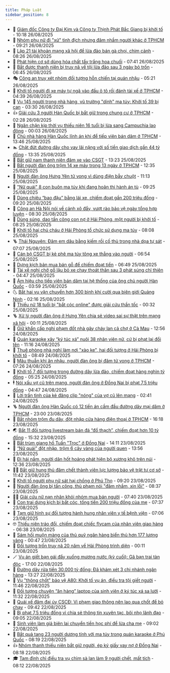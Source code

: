 ```yaml
---
title: Pháp Luật
sidebar_position: 8
---
```


<!-- dantri-phap-luat:START -->
- 🌊 [Giám đốc Công ty Đại Kim và Công ty Thịnh Phát Bắc Giang bị khởi tố](https://dantri.com.vn/phap-luat/giam-doc-cong-ty-dai-kim-va-cong-ty-thinh-phat-bac-giang-bi-khoi-to-20250826165714538.htm) - 10:18 26/08/2025
- 🐲 [Nhóm phụ nữ đi &quot;xử&quot; tình địch nhưng đâm nhầm người khác ở TPHCM](https://dantri.com.vn/phap-luat/nhom-phu-nu-di-xu-tinh-dich-nhung-dam-nham-nguoi-khac-o-tphcm-20250826160340954.htm) - 09:21 26/08/2025
- 🌁 [Lập 21 tài khoản mạng xã hội để lừa đảo bán gà chọi, chim cảnh](https://dantri.com.vn/phap-luat/lap-21-tai-khoan-mang-xa-hoi-de-lua-dao-ban-ga-choi-chim-canh-20250826145951655.htm) - 08:26 26/08/2025
- 🎃 [Phát hiện cơ sở dùng hóa chất tẩy trắng hoa chuối](https://dantri.com.vn/phap-luat/phat-hien-co-so-dung-hoa-chat-tay-trang-hoa-chuoi-20250826140124061.htm) - 07:41 26/08/2025
- 🦅 [Bắt được thanh niên bị truy nã về tội lừa đảo sau 3 ngày bỏ trốn](https://dantri.com.vn/phap-luat/bat-duoc-thanh-nien-bi-truy-na-ve-toi-lua-dao-sau-3-ngay-bo-tron-20250826133953599.htm) - 06:45 26/08/2025
- 🎭 [Công an truy xét nhóm đối tượng hỗn chiến tại quán nhậu](https://dantri.com.vn/phap-luat/cong-an-truy-xet-nhom-doi-tuong-hon-chien-tai-quan-nhau-20250826120040009.htm) - 05:21 26/08/2025
- 🤗 [Khởi tố người đi xe máy tự ngã vào đầu ô tô rồi đánh tài xế ở TPHCM](https://dantri.com.vn/phap-luat/khoi-to-nguoi-di-xe-may-tu-nga-vao-dau-o-to-roi-danh-tai-xe-o-tphcm-20250826112315327.htm) - 04:39 26/08/2025
- 🚀 [Vụ 145 người trong nhà hàng, vũ trường &quot;dính&quot; ma túy: Khởi tố 39 bị can](https://dantri.com.vn/phap-luat/vu-145-nguoi-trong-nha-hang-vu-truong-dinh-ma-tuy-khoi-to-39-bi-can-20250826094227511.htm) - 03:30 26/08/2025
- 👍 [Giải cứu 3 người Hàn Quốc bị bắt giữ trong chung cư ở TPHCM](https://dantri.com.vn/phap-luat/giai-cuu-3-nguoi-han-quoc-bi-bat-giu-trong-chung-cu-o-tphcm-20250826091120560.htm) - 02:28 26/08/2025
- 🧐 [Ngăn chặn kịp thời vụ thiếu niên 16 tuổi bị lừa sang Campuchia lao động](https://dantri.com.vn/phap-luat/ngan-chan-kip-thoi-vu-thieu-nien-16-tuoi-bi-lua-sang-campuchia-lao-dong-20250826065847463.htm) - 00:03 26/08/2025
- 🫶 [Chủ nhà hàng Hàn Quốc lĩnh án khi để tiếp viên bán dâm ở TPHCM](https://dantri.com.vn/phap-luat/chu-nha-hang-han-quoc-linh-an-khi-de-tiep-vien-ban-dam-o-tphcm-20250825194118058.htm) - 13:46 25/08/2025
- 🏊 [Chặt đứt đường dây cho vay lãi nặng với số tiền giao dịch gần 44 tỷ đồng](https://dantri.com.vn/phap-luat/chat-dut-duong-day-cho-vay-lai-nang-voi-so-tien-giao-dich-gan-44-ty-dong-20250825191247578.htm) - 13:35 25/08/2025
- 🌋 [Bắt giữ nam thanh niên đâm xe vào CSGT](https://dantri.com.vn/phap-luat/bat-giu-nam-thanh-nien-dam-xe-vao-csgt-20250825194216474.htm) - 13:23 25/08/2025
- 👹 [Bắt người đàn ông trộm 14 xe máy trong 13 ngày ở TPHCM](https://dantri.com.vn/phap-luat/bat-nguoi-dan-ong-trom-14-xe-may-trong-13-ngay-o-tphcm-20250825190303007.htm) - 12:35 25/08/2025
- 🫣 [Người đàn ông Hưng Yên tử vong vì dùng điện bẫy chuột](https://dantri.com.vn/phap-luat/nguoi-dan-ong-hung-yen-tu-vong-vi-dung-dien-bay-chuot-20250825180644604.htm) - 11:13 25/08/2025
- 🎃 [&quot;Nữ quái&quot; 8 con buôn ma túy khi đang hoãn thi hành án tù](https://dantri.com.vn/phap-luat/nu-quai-8-con-buon-ma-tuy-khi-dang-hoan-thi-hanh-an-tu-20250825162008901.htm) - 09:25 25/08/2025
- 🌝 [Dùng chiêu “bao đậu” bằng lái xe, chiếm đoạt gần 200 triệu đồng](https://dantri.com.vn/phap-luat/dung-chieu-bao-dau-bang-lai-xe-chiem-doat-gan-200-trieu-dong-20250825150507871.htm) - 09:20 25/08/2025
- 🚀 [Công an Hà Nội nói về cảnh xô đẩy, vượt rào bảo vệ ngày tổng hợp luyện](https://dantri.com.vn/phap-luat/cong-an-ha-noi-noi-ve-canh-xo-day-vuot-rao-bao-ve-ngay-tong-hop-luyen-20250825152139507.htm) - 08:30 25/08/2025
- 🥷 [Dùng súng, dao tấn công con nợ ở Hải Phòng, một người bị khởi tố](https://dantri.com.vn/phap-luat/dung-sung-dao-tan-cong-con-no-o-hai-phong-mot-nguoi-bi-khoi-to-20250825151811015.htm) - 08:25 25/08/2025
- 👺 [Khởi tố hai chú cháu ở Hải Phòng tổ chức sử dụng ma túy](https://dantri.com.vn/phap-luat/khoi-to-hai-chu-chau-o-hai-phong-to-chuc-su-dung-ma-tuy-20250825145802777.htm) - 08:08 25/08/2025
- 🪜 [Thái Nguyên: Đâm em dâu bằng kiếm rồi cố thủ trong nhà dọa tự sát](https://dantri.com.vn/phap-luat/thai-nguyen-dam-em-dau-bang-kiem-roi-co-thu-trong-nha-doa-tu-sat-20250825140500959.htm) - 07:07 25/08/2025
- 🦄 [Cán bộ CSGT bị kẻ phê ma túy tông xe thẳng vào người](https://dantri.com.vn/phap-luat/can-bo-csgt-bi-ke-phe-ma-tuy-tong-xe-thang-vao-nguoi-20250825135217457.htm) - 06:54 25/08/2025
- 🦍 [Dựng kịch bản mua bán gỗ để chiếm đoạt tiền](https://dantri.com.vn/phap-luat/dung-kich-ban-mua-ban-go-de-chiem-doat-tien-20250825134356946.htm) - 06:49 25/08/2025
- 🌁 [Tài xế nghi chở gỗ lậu bỏ xe chạy thoát thân sau 3 phát súng chỉ thiên](https://dantri.com.vn/phap-luat/tai-xe-nghi-cho-go-lau-bo-xe-chay-thoat-than-sau-3-phat-sung-chi-thien-20250825102359489.htm) - 04:47 25/08/2025
- 💯 [Ám hiệu cho tiếp viên bán dâm tại hệ thống của ông chủ người Hàn Quốc](https://dantri.com.vn/phap-luat/am-hieu-cho-tiep-vien-ban-dam-tai-he-thong-cua-ong-chu-nguoi-han-quoc-20250825103307287.htm) - 03:59 25/08/2025
- 🌜 [Bắt hai vụ vận chuyển hơn 300 bình khí cười qua biên giới Quảng Ninh](https://dantri.com.vn/phap-luat/bat-hai-vu-van-chuyen-hon-300-binh-khi-cuoi-qua-bien-gioi-quang-ninh-20250825083455723.htm) - 02:16 25/08/2025
- 👹 [Thiếu nữ 18 tuổi bị &quot;bắt cóc online&quot; được giải cứu thần tốc](https://dantri.com.vn/phap-luat/thieu-nu-18-tuoi-bi-bat-coc-online-duoc-giai-cuu-than-toc-20250825072425709.htm) - 00:32 25/08/2025
- 🪜 [Xử lý người đàn ông ở Hưng Yên chia sẻ video sai sự thật trên mạng xã hội](https://dantri.com.vn/phap-luat/xu-ly-nguoi-dan-ong-o-hung-yen-chia-se-video-sai-su-that-tren-mang-xa-hoi-20250825070806068.htm) - 00:11 25/08/2025
- 🦩 [Giữ khẩn cấp nghi phạm đốt nhà gây cháy lan cả chợ ở Cà Mau](https://dantri.com.vn/phap-luat/giu-khan-cap-nghi-pham-dot-nha-gay-chay-lan-ca-cho-o-ca-mau-20250824180535590.htm) - 12:56 24/08/2025
- 💂 [Quán karaoke xây “ký túc xá” nuôi 38 nhân viên nữ, cứ bị phạt lại đổi tên](https://dantri.com.vn/phap-luat/quan-karaoke-xay-ky-tuc-xa-nuoi-38-nhan-vien-nu-cu-bi-phat-lai-doi-ten-20250824180746350.htm) - 11:16 24/08/2025
- 💃 [Thuê phòng nhà nghỉ làm nơi &quot;xào ke&quot;, hai đối tượng ở Hải Phòng bị khởi tố](https://dantri.com.vn/phap-luat/thue-phong-nha-nghi-lam-noi-xao-ke-hai-doi-tuong-o-hai-phong-bi-khoi-to-20250824152435440.htm) - 08:49 24/08/2025
- 🧐 [Mâu thuẫn khi ăn nhậu, người đàn ông bị đâm tử vong ở TPHCM](https://dantri.com.vn/phap-luat/mau-thuan-khi-an-nhau-nguoi-dan-ong-bi-dam-tu-vong-o-tphcm-20250824131227691.htm) - 07:26 24/08/2025
- 🤗 [Khởi tố 7 đối tượng trong đường dây lừa đảo, chiếm đoạt hàng nghìn tỷ đồng](https://dantri.com.vn/phap-luat/khoi-to-7-doi-tuong-trong-duong-day-lua-dao-chiem-doat-hang-nghin-ty-dong-20250824121103422.htm) - 05:25 24/08/2025
- 🕴 [Nói xấu vợ cũ trên mạng, người đàn ông ở Đồng Nai bị phạt 7,5 triệu đồng](https://dantri.com.vn/phap-luat/noi-xau-vo-cu-tren-mang-nguoi-dan-ong-o-dong-nai-bi-phat-75-trieu-dong-20250824112526063.htm) - 04:47 24/08/2025
- 🐎 [Lời trần tình của kẻ đăng clip &quot;nóng&quot; của vợ cũ lên mạng](https://dantri.com.vn/phap-luat/loi-tran-tinh-cua-ke-dang-clip-nong-cua-vo-cu-len-mang-20250822141013764.htm) - 02:41 24/08/2025
- 🪜 [Người đàn ông Hàn Quốc có 12 tiền án cầm đầu đường dây mại dâm ở TPHCM](https://dantri.com.vn/phap-luat/nguoi-dan-ong-han-quoc-co-12-tien-an-cam-dau-duong-day-mai-dam-o-tphcm-20250823214056735.htm) - 23:00 23/08/2025
- 🤭 [Bắt nhóm trộm đu dây, đột nhập cửa hàng điện thoại ở TPHCM](https://dantri.com.vn/phap-luat/bat-nhom-trom-du-day-dot-nhap-cua-hang-dien-thoai-o-tphcm-20250823224205774.htm) - 16:18 23/08/2025
- 🌏 [Bắt 11 đối tượng livestream bán đá “đổ thạch”, chiếm đoạt hơn 10 tỷ đồng](https://dantri.com.vn/phap-luat/bat-11-doi-tuong-livestream-ban-da-do-thach-chiem-doat-hon-10-ty-dong-20250823222913538.htm) - 15:32 23/08/2025
- 🎃 [Bắt trùm giang hồ Tuấn &quot;Trọc&quot; ở Đồng Nai](https://dantri.com.vn/phap-luat/bat-trum-giang-ho-tuan-troc-o-dong-nai-20250823203828650.htm) - 14:11 23/08/2025
- 🗽 [“Nữ quái” đột nhập, trộm 6 cây vàng của người quen](https://dantri.com.vn/phap-luat/nu-quai-dot-nhap-trom-6-cay-vang-cua-nguoi-quen-20250823204048117.htm) - 13:56 23/08/2025
- 🌁 [Đi hái nấm, người dân hốt hoảng phát hiện bộ xương khô trên núi](https://dantri.com.vn/phap-luat/di-hai-nam-nguoi-dan-hot-hoang-phat-hien-bo-xuong-kho-tren-nui-20250823190024486.htm) - 12:36 23/08/2025
- 🧑‍💻 [Bắt giữ hung thủ đâm chết thành viên lực lượng bảo vệ trật tự cơ sở](https://dantri.com.vn/phap-luat/bat-giu-hung-thu-dam-chet-thanh-vien-luc-luong-bao-ve-trat-tu-co-so-20250823174302318.htm) - 11:42 23/08/2025
- 🌮 [Khởi tố người phụ nữ sát hại chồng ở Phú Thọ](https://dantri.com.vn/phap-luat/khoi-to-nguoi-phu-nu-sat-hai-chong-o-phu-tho-20250823161736820.htm) - 09:20 23/08/2025
- 🤗 [Người đàn ông bị tấn công, thủ phạm nói &quot;đâm nhầm, xin lỗi&quot;](https://dantri.com.vn/phap-luat/nguoi-dan-ong-bi-tan-cong-thu-pham-noi-dam-nham-xin-loi-20250823152705436.htm) - 08:37 23/08/2025
- 👨‍🏫 [Giải cứu nữ nạn nhân khỏi nhóm mua bán người](https://dantri.com.vn/phap-luat/giai-cuu-nu-nan-nhan-khoi-nhom-mua-ban-nguoi-20250823142036911.htm) - 07:40 23/08/2025
- 🎉 [Con trai dựng kịch bị bắt cóc, tống tiền 200 triệu đồng của mẹ](https://dantri.com.vn/phap-luat/con-trai-dung-kich-bi-bat-coc-tong-tien-200-trieu-dong-cua-me-20250823140815835.htm) - 07:37 23/08/2025
- 🤗 [Tạm giữ hình sự đối tượng hành hung nhân viên y tế bệnh viện](https://dantri.com.vn/phap-luat/tam-giu-hinh-su-doi-tuong-hanh-hung-nhan-vien-y-te-benh-vien-20250823140135849.htm) - 07:06 23/08/2025
- 🤓 [Thiếu niên tráo đổi, chiếm đoạt chiếc flycam của nhân viên giao hàng](https://dantri.com.vn/phap-luat/thieu-nien-trao-doi-chiem-doat-chiec-flycam-cua-nhan-vien-giao-hang-20250823131852052.htm) - 06:38 23/08/2025
- 👹 [Sám hối muộn màng của thủ quỹ ngân hàng biển thủ hơn 177 lượng vàng](https://dantri.com.vn/phap-luat/sam-hoi-muon-mang-cua-thu-quy-ngan-hang-bien-thu-hon-177-luong-vang-20250818221646496.htm) - 00:47 23/08/2025
- 🐘 [Đối tượng trốn truy nã 20 năm về Hải Phòng trình diện](https://dantri.com.vn/phap-luat/doi-tuong-tron-truy-na-20-nam-ve-hai-phong-trinh-dien-20250823064717983.htm) - 00:11 23/08/2025
- 🪄 [Vụ án giết bạn gái đẩy xuống mương nước &lpar;kỳ cuối&rpar;: Gã bạn trai tàn độc](https://dantri.com.vn/phap-luat/vu-an-giet-ban-gai-day-xuong-muong-nuoc-ky-cuoi-ga-ban-trai-tan-doc-20250822223048123.htm) - 17:00 22/08/2025
- 💄 [Đường dây rửa tiền 30.000 tỷ đồng: Đã khám xét 3 chi nhánh ngân hàng](https://dantri.com.vn/phap-luat/duong-day-rua-tien-30000-ty-dong-da-kham-xet-3-chi-nhanh-ngan-hang-20250822201448409.htm) - 13:27 22/08/2025
- 🐎 [Vụ &quot;thông chốt&quot; bảo vệ A80: Khởi tố vụ án, điều tra tội giết người](https://dantri.com.vn/phap-luat/vu-thong-chot-bao-ve-a80-khoi-to-vu-an-dieu-tra-toi-giet-nguoi-20250822184622478.htm) - 11:46 22/08/2025
- 💯 [Đối tượng chuyên “ăn hàng” laptop của sinh viên ở ký túc xá sa lưới](https://dantri.com.vn/phap-luat/doi-tuong-chuyen-an-hang-laptop-cua-sinh-vien-o-ky-tuc-xa-sa-luoi-20250822181150885.htm) - 11:32 22/08/2025
- 💯 [Quái xế đâm đại úy CSCĐ: Vi phạm giao thông nên lao qua chốt để bỏ chạy](https://dantri.com.vn/phap-luat/quai-xe-dam-dai-uy-cscd-vi-pham-giao-thong-nen-lao-qua-chot-de-bo-chay-20250822161453121.htm) - 09:42 22/08/2025
- 🌈 [Bị phạt 7,5 triệu đồng vì chia sẻ thông tin xuyên tạc, bôi nhọ lãnh đạo](https://dantri.com.vn/phap-luat/bi-phat-75-trieu-dong-vi-chia-se-thong-tin-xuyen-tac-boi-nho-lanh-dao-20250822153157428.htm) - 09:05 22/08/2025
- 🧠 [Sinh viên làm giả biên lai chuyển tiền học phí để lừa cha mẹ](https://dantri.com.vn/phap-luat/sinh-vien-lam-gia-bien-lai-chuyen-tien-hoc-phi-de-lua-cha-me-20250822152109168.htm) - 09:02 22/08/2025
- 🌈 [Bắt quả tang 23 người dương tính với ma túy trong quán karaoke ở Phú Quốc](https://dantri.com.vn/phap-luat/bat-qua-tang-23-nguoi-duong-tinh-voi-ma-tuy-trong-quan-karaoke-o-phu-quoc-20250822150634322.htm) - 08:19 22/08/2025
- 👍 [Nhóm thanh thiếu niên bắt giữ người, ép ký giấy vay nợ ở Đồng Nai](https://dantri.com.vn/phap-luat/nhom-thanh-thieu-nien-bat-giu-nguoi-ep-ky-giay-vay-no-o-dong-nai-20250822135029805.htm) - 08:18 22/08/2025
- 🎓 [Tạm đình chỉ điều tra vụ chìm sà lan làm 9 người chết, mất tích](https://dantri.com.vn/phap-luat/tam-dinh-chi-dieu-tra-vu-chim-sa-lan-lam-9-nguoi-chet-mat-tich-20250822145024587.htm) - 08:12 22/08/2025<!-- dantri-phap-luat:END -->
